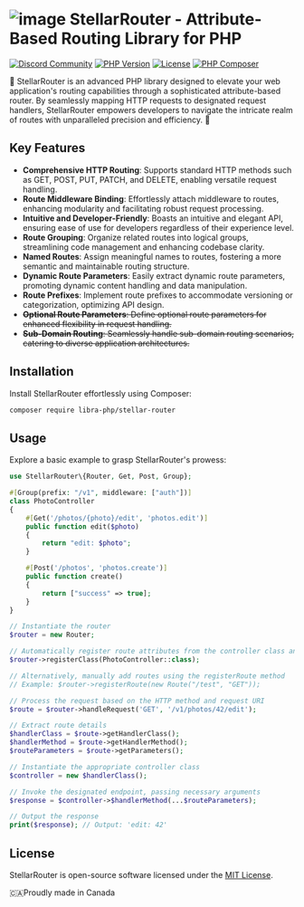 # ![image](https://avatars.githubusercontent.com/u/99982570?s=28&v=4) StellarRouter - Attribute-Based Routing Library for PHP

[![Discord Community](https://discordapp.com/api/guilds/1139362100821626890/widget.png?style=shield)](https://discord.gg/RMhUmHmNak)
[![PHP Version](https://img.shields.io/badge/php-%3E%3D7.4-8892BF.svg)](https://www.php.net/)
[![License](https://img.shields.io/badge/license-MIT-blue.svg)](https://opensource.org/licenses/MIT)
[![PHP Composer](https://github.com/libra-php/stellar-router/actions/workflows/php.yml/badge.svg?branch=main)](https://github.com/libra-php/stellar-router/actions/workflows/php.yml)

🌌 StellarRouter is an advanced PHP library designed to elevate your web application's routing capabilities through a sophisticated attribute-based router. By seamlessly mapping HTTP requests to designated request handlers, StellarRouter empowers developers to navigate the intricate realm of routes with unparalleled precision and efficiency. 🌟

## Key Features

- **Comprehensive HTTP Routing**: Supports standard HTTP methods such as GET, POST, PUT, PATCH, and DELETE, enabling versatile request handling.
- **Route Middleware Binding**: Effortlessly attach middleware to routes, enhancing modularity and facilitating robust request processing.
- **Intuitive and Developer-Friendly**: Boasts an intuitive and elegant API, ensuring ease of use for developers regardless of their experience level.
- **Route Grouping**: Organize related routes into logical groups, streamlining code management and enhancing codebase clarity.
- **Named Routes**: Assign meaningful names to routes, fostering a more semantic and maintainable routing structure.
- **Dynamic Route Parameters**: Easily extract dynamic route parameters, promoting dynamic content handling and data manipulation.
- **Route Prefixes**: Implement route prefixes to accommodate versioning or categorization, optimizing API design.
- <s>**Optional Route Parameters**: Define optional route parameters for enhanced flexibility in request handling.</s>
- <s>**Sub-Domain Routing**: Seamlessly handle sub-domain routing scenarios, catering to diverse application architectures.</s>

## Installation

Install StellarRouter effortlessly using Composer:

```bash
composer require libra-php/stellar-router
```

## Usage

Explore a basic example to grasp StellarRouter's prowess:

```php
use StellarRouter\{Router, Get, Post, Group};

#[Group(prefix: "/v1", middleware: ["auth"])]
class PhotoController
{
    #[Get('/photos/{photo}/edit', 'photos.edit')]
    public function edit($photo) 
    {
        return "edit: $photo";
    }

    #[Post('/photos', 'photos.create')]
    public function create() 
    {
        return ["success" => true];
    }
}

// Instantiate the router
$router = new Router;

// Automatically register route attributes from the controller class and methods
$router->registerClass(PhotoController::class);

// Alternatively, manually add routes using the registerRoute method
// Example: $router->registerRoute(new Route("/test", "GET"));

// Process the request based on the HTTP method and request URI
$route = $router->handleRequest('GET', '/v1/photos/42/edit');

// Extract route details
$handlerClass = $route->getHandlerClass();
$handlerMethod = $route->getHandlerMethod();
$routeParameters = $route->getParameters();

// Instantiate the appropriate controller class
$controller = new $handlerClass();

// Invoke the designated endpoint, passing necessary arguments
$response = $controller->$handlerMethod(...$routeParameters);

// Output the response
print($response); // Output: 'edit: 42'
```

## License

StellarRouter is open-source software licensed under the [MIT License](https://opensource.org/licenses/MIT).


🇨🇦Proudly made in Canada
